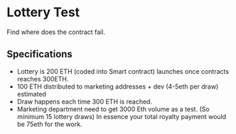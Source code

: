 # Lottery Test

Find where does the contract fail.


## Specifications

- Lottery is 200 ETH (coded into Smart contract) launches once contracts reaches 300ETH.
- 100 ETH distributed to marketing addresses + dev (4-5eth per draw) estimated
- Draw happens each time 300 ETH is reached.
- Marketing department need to get 3000 Eth volume as a test. (So minimum 15 lottery draws) In essence your total royalty payment would be 75eth for the work.

